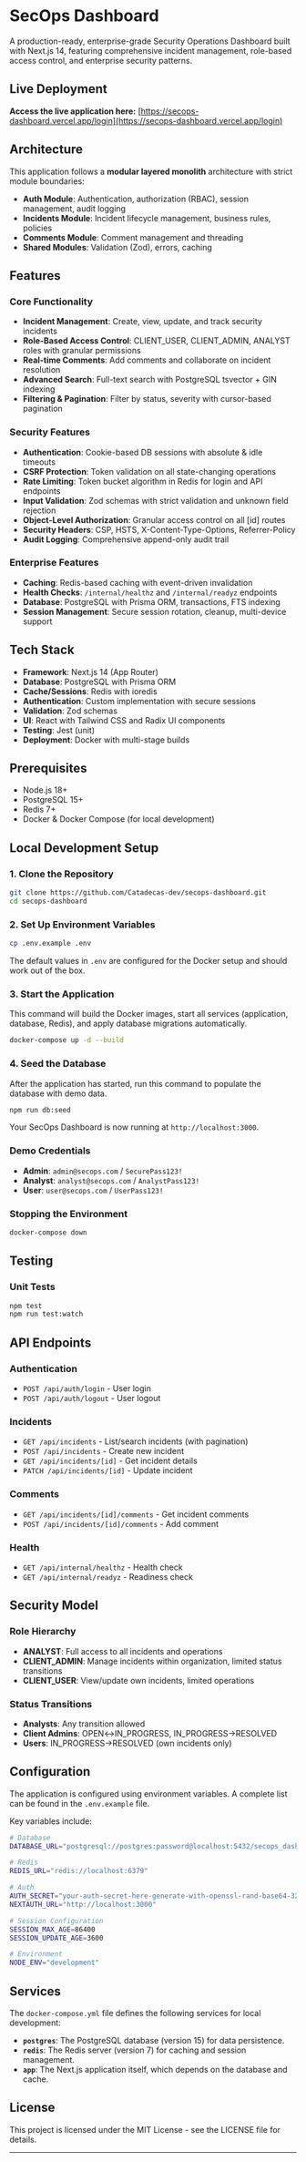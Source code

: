 # SecOps Dashboard

A production-ready, enterprise-grade Security Operations Dashboard built with Next.js 14, featuring comprehensive incident management, role-based access control, and enterprise security patterns.

## Live Deployment

**Access the live application here:** [https://secops-dashboard.vercel.app/login](https://secops-dashboard.vercel.app/login)

## Architecture

This application follows a **modular layered monolith** architecture with strict module boundaries:

- **Auth Module**: Authentication, authorization (RBAC), session management, audit logging
- **Incidents Module**: Incident lifecycle management, business rules, policies
- **Comments Module**: Comment management and threading
- **Shared Modules**: Validation (Zod), errors, caching

## Features

### Core Functionality
- **Incident Management**: Create, view, update, and track security incidents
- **Role-Based Access Control**: CLIENT_USER, CLIENT_ADMIN, ANALYST roles with granular permissions
- **Real-time Comments**: Add comments and collaborate on incident resolution
- **Advanced Search**: Full-text search with PostgreSQL tsvector + GIN indexing
- **Filtering & Pagination**: Filter by status, severity with cursor-based pagination

### Security Features
- **Authentication**: Cookie-based DB sessions with absolute & idle timeouts
- **CSRF Protection**: Token validation on all state-changing operations
- **Rate Limiting**: Token bucket algorithm in Redis for login and API endpoints
- **Input Validation**: Zod schemas with strict validation and unknown field rejection
- **Object-Level Authorization**: Granular access control on all [id] routes
- **Security Headers**: CSP, HSTS, X-Content-Type-Options, Referrer-Policy
- **Audit Logging**: Comprehensive append-only audit trail

### Enterprise Features
- **Caching**: Redis-based caching with event-driven invalidation
- **Health Checks**: `/internal/healthz` and `/internal/readyz` endpoints
- **Database**: PostgreSQL with Prisma ORM, transactions, FTS indexing
- **Session Management**: Secure session rotation, cleanup, multi-device support

## Tech Stack

- **Framework**: Next.js 14 (App Router)
- **Database**: PostgreSQL with Prisma ORM
- **Cache/Sessions**: Redis with ioredis
- **Authentication**: Custom implementation with secure sessions
- **Validation**: Zod schemas
- **UI**: React with Tailwind CSS and Radix UI components
- **Testing**: Jest (unit)
- **Deployment**: Docker with multi-stage builds

## Prerequisites

- Node.js 18+
- PostgreSQL 15+
- Redis 7+
- Docker & Docker Compose (for local development)

## Local Development Setup

### 1. Clone the Repository
```bash
git clone https://github.com/Catadecas-dev/secops-dashboard.git
cd secops-dashboard
```

### 2. Set Up Environment Variables
```bash
cp .env.example .env
```
The default values in `.env` are configured for the Docker setup and should work out of the box.

### 3. Start the Application
This command will build the Docker images, start all services (application, database, Redis), and apply database migrations automatically.
```bash
docker-compose up -d --build
```

### 4. Seed the Database
After the application has started, run this command to populate the database with demo data.
```bash
npm run db:seed
```

Your SecOps Dashboard is now running at `http://localhost:3000`.

### Demo Credentials
- **Admin**: `admin@secops.com` / `SecurePass123!`
- **Analyst**: `analyst@secops.com` / `AnalystPass123!`
- **User**: `user@secops.com` / `UserPass123!`

### Stopping the Environment
```bash
docker-compose down
```

## Testing

### Unit Tests
```bash
npm test
npm run test:watch
```

## API Endpoints

### Authentication
- `POST /api/auth/login` - User login
- `POST /api/auth/logout` - User logout

### Incidents
- `GET /api/incidents` - List/search incidents (with pagination)
- `POST /api/incidents` - Create new incident
- `GET /api/incidents/[id]` - Get incident details
- `PATCH /api/incidents/[id]` - Update incident

### Comments
- `GET /api/incidents/[id]/comments` - Get incident comments
- `POST /api/incidents/[id]/comments` - Add comment

### Health
- `GET /api/internal/healthz` - Health check
- `GET /api/internal/readyz` - Readiness check

## Security Model

### Role Hierarchy
- **ANALYST**: Full access to all incidents and operations
- **CLIENT_ADMIN**: Manage incidents within organization, limited status transitions
- **CLIENT_USER**: View/update own incidents, limited operations

### Status Transitions
- **Analysts**: Any transition allowed
- **Client Admins**: OPEN↔IN_PROGRESS, IN_PROGRESS→RESOLVED
- **Users**: IN_PROGRESS→RESOLVED (own incidents only)


## Configuration

The application is configured using environment variables. A complete list can be found in the `.env.example` file.

Key variables include:

```bash
# Database
DATABASE_URL="postgresql://postgres:password@localhost:5432/secops_dashboard"

# Redis
REDIS_URL="redis://localhost:6379"

# Auth
AUTH_SECRET="your-auth-secret-here-generate-with-openssl-rand-base64-32"
NEXTAUTH_URL="http://localhost:3000"

# Session Configuration
SESSION_MAX_AGE=86400
SESSION_UPDATE_AGE=3600

# Environment
NODE_ENV="development"
```

## Services

The `docker-compose.yml` file defines the following services for local development:

- **`postgres`**: The PostgreSQL database (version 15) for data persistence.
- **`redis`**: The Redis server (version 7) for caching and session management.
- **`app`**: The Next.js application itself, which depends on the database and cache.

## License

This project is licensed under the MIT License - see the LICENSE file for details.

---

